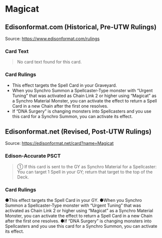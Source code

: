 # Magicat

## Edisonformat.com (Historical, Pre-UTW Rulings)

Source: https://www.edisonformat.com/rulings

### Card Text

> No card text found for this card.

### Card Rulings

*   This effect targets the Spell Card in your Graveyard.
*   When you Synchro Summon a Spellcaster-Type monster with “Urgent Tuning” that was activated as Chain Link 2 or higher using “Magicat” as a Synchro Material Monster, you can activate the effect to return a Spell Card in a new Chain after the first one resolves.
*   If “DNA Surgery” is changing monsters into Spellcasters and you use this card for a Synchro Summon, you can activate its effect.

## Edisonformat.net (Revised, Post-UTW Rulings)

Source: https://edisonformat.net/card?name=Magicat

### Edison-Accurate PSCT

> ① If this card is sent to the GY as Synchro Material for a Spellcaster: You can target 1 Spell in your GY; return that target to the top of the Deck.

### Card Rulings

●This effect targets the Spell Card in your GY.
●When you Synchro Summon a Spellcaster-Type monster with “Urgent Tuning” that was activated as Chain Link 2 or higher using “Magicat” as a Synchro Material Monster, you can activate the effect to return a Spell Card in a new Chain after the first one resolves.
●If “DNA Surgery” is changing monsters into Spellcasters and you use this card for a Synchro Summon, you can activate its effect.
            